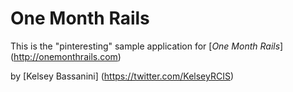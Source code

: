 # One Month Rails

This is the "pinteresting" sample application for [*One Month Rails*] (http://onemonthrails.com)

by [Kelsey Bassanini] (https://twitter.com/KelseyRCIS)